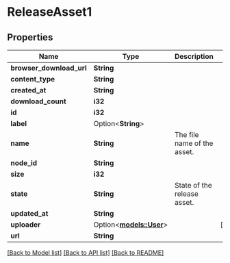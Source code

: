 # ReleaseAsset1

## Properties

Name | Type | Description | Notes
------------ | ------------- | ------------- | -------------
**browser_download_url** | **String** |  | 
**content_type** | **String** |  | 
**created_at** | **String** |  | 
**download_count** | **i32** |  | 
**id** | **i32** |  | 
**label** | Option<**String**> |  | 
**name** | **String** | The file name of the asset. | 
**node_id** | **String** |  | 
**size** | **i32** |  | 
**state** | **String** | State of the release asset. | 
**updated_at** | **String** |  | 
**uploader** | Option<[**models::User**](User.md)> |  | [optional]
**url** | **String** |  | 

[[Back to Model list]](../README.md#documentation-for-models) [[Back to API list]](../README.md#documentation-for-api-endpoints) [[Back to README]](../README.md)


